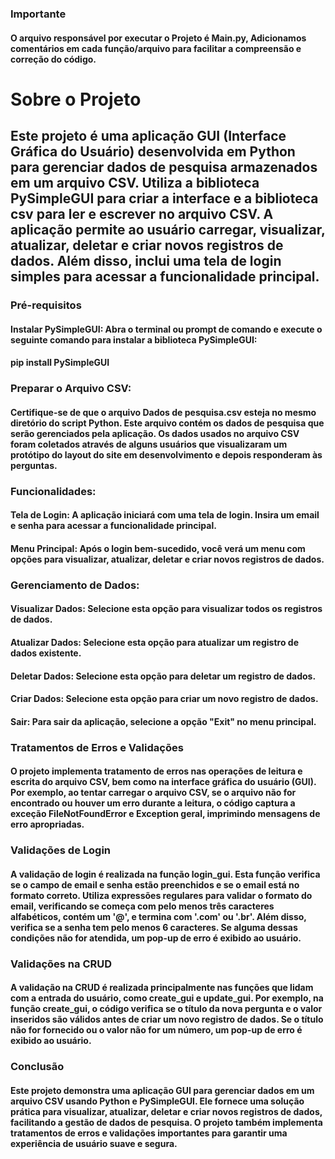 ### Importante
#### O arquivo responsável por executar o Projeto é Main.py, Adicionamos comentários em cada função/arquivo para facilitar a compreensão e correção do código.

# Sobre o Projeto
## Este projeto é uma aplicação GUI (Interface Gráfica do Usuário) desenvolvida em Python para gerenciar dados de pesquisa armazenados em um arquivo CSV. Utiliza a biblioteca PySimpleGUI para criar a interface e a biblioteca csv para ler e escrever no arquivo CSV. A aplicação permite ao usuário carregar, visualizar, atualizar, deletar e criar novos registros de dados. Além disso, inclui uma tela de login simples para acessar a funcionalidade principal.

### Pré-requisitos
#### Instalar PySimpleGUI: Abra o terminal ou prompt de comando e execute o seguinte comando para instalar a biblioteca PySimpleGUI:
#### pip install PySimpleGUI

### Preparar o Arquivo CSV: 
#### Certifique-se de que o arquivo Dados de pesquisa.csv esteja no mesmo diretório do script Python. Este arquivo contém os dados de pesquisa que serão gerenciados pela aplicação. Os dados usados no arquivo CSV foram coletados através de alguns usuários que visualizaram um protótipo do layout do site em desenvolvimento e depois responderam às perguntas.

### Funcionalidades: 

#### Tela de Login: A aplicação iniciará com uma tela de login. Insira um email e senha para acessar a funcionalidade principal.

#### Menu Principal: Após o login bem-sucedido, você verá um menu com opções para visualizar, atualizar, deletar e criar novos registros de dados.

### Gerenciamento de Dados:

#### Visualizar Dados: Selecione esta opção para visualizar todos os registros de dados.
#### Atualizar Dados: Selecione esta opção para atualizar um registro de dados existente.
#### Deletar Dados: Selecione esta opção para deletar um registro de dados.
#### Criar Dados: Selecione esta opção para criar um novo registro de dados.
#### Sair: Para sair da aplicação, selecione a opção "Exit" no menu principal.
### Tratamentos de Erros e Validações
#### O projeto implementa tratamento de erros nas operações de leitura e escrita do arquivo CSV, bem como na interface gráfica do usuário (GUI). Por exemplo, ao tentar carregar o arquivo CSV, se o arquivo não for encontrado ou houver um erro durante a leitura, o código captura a exceção FileNotFoundError e Exception geral, imprimindo mensagens de erro apropriadas.

### Validações de Login
#### A validação de login é realizada na função login_gui. Esta função verifica se o campo de email e senha estão preenchidos e se o email está no formato correto. Utiliza expressões regulares para validar o formato do email, verificando se começa com pelo menos três caracteres alfabéticos, contém um '@', e termina com '.com' ou '.br'. Além disso, verifica se a senha tem pelo menos 6 caracteres. Se alguma dessas condições não for atendida, um pop-up de erro é exibido ao usuário.

### Validações na CRUD
#### A validação na CRUD é realizada principalmente nas funções que lidam com a entrada do usuário, como create_gui e update_gui. Por exemplo, na função create_gui, o código verifica se o título da nova pergunta e o valor inseridos são válidos antes de criar um novo registro de dados. Se o título não for fornecido ou o valor não for um número, um pop-up de erro é exibido ao usuário.

### Conclusão
#### Este projeto demonstra uma aplicação GUI para gerenciar dados em um arquivo CSV usando Python e PySimpleGUI. Ele fornece uma solução prática para visualizar, atualizar, deletar e criar novos registros de dados, facilitando a gestão de dados de pesquisa. O projeto também implementa tratamentos de erros e validações importantes para garantir uma experiência de usuário suave e segura.

